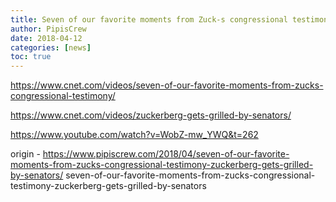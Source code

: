```yaml
---
title: Seven of our favorite moments from Zuck-s congressional testimony (Zuckerberg gets grilled by Senators)
author: PipisCrew
date: 2018-04-12
categories: [news]
toc: true
---
```


https://www.cnet.com/videos/seven-of-our-favorite-moments-from-zucks-congressional-testimony/

https://www.cnet.com/videos/zuckerberg-gets-grilled-by-senators/

https://www.youtube.com/watch?v=WobZ-mw_YWQ&t=262

origin - https://www.pipiscrew.com/2018/04/seven-of-our-favorite-moments-from-zucks-congressional-testimony-zuckerberg-gets-grilled-by-senators/ seven-of-our-favorite-moments-from-zucks-congressional-testimony-zuckerberg-gets-grilled-by-senators